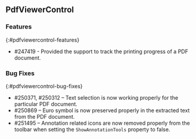 ## PdfViewerControl

### Features
{:#pdfviewercontrol-features}

* \#247419 - Provided the support to track the printing progress of a PDF document.

### Bug Fixes
{:#pdfviewercontrol-bug-fixes} 

* \#250371, \#250312 – Text selection is now working properly for the particular PDF document.
* \#250869 – Euro symbol is now preserved properly in the extracted text from the PDF document.
* \#251495 – Annotation related icons are now removed properly from the toolbar when setting the `ShowAnnotationTools` property to false.
